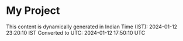 # My Project

This content is dynamically generated in Indian Time (IST): 2024-01-12 23:20:10 IST
Converted to UTC: 2024-01-12 17:50:10 UTC
